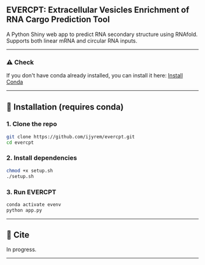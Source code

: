 ##  EVERCPT: Extracellular Vesicles Enrichment of RNA Cargo Prediction Tool
A Python Shiny web app to predict RNA secondary structure using RNAfold. Supports both linear mRNA and circular RNA inputs.

---
### ⚠️ Check 
If you don't have conda already installed, you can install it here: [Install Conda](https://docs.conda.io/projects/conda/en/latest/user-guide/install/#regular-installation)

---

## 🧬 Installation (requires conda)

### 1. Clone the repo
```bash
git clone https://github.com/ijyrem/evercpt.git
cd evercpt

```

### 2. Install dependencies
```bash
chmod +x setup.sh
./setup.sh
```

### 3. Run EVERCPT
```bash
conda activate evenv
python app.py
```
---

## 📝 Cite
In progress.

---


